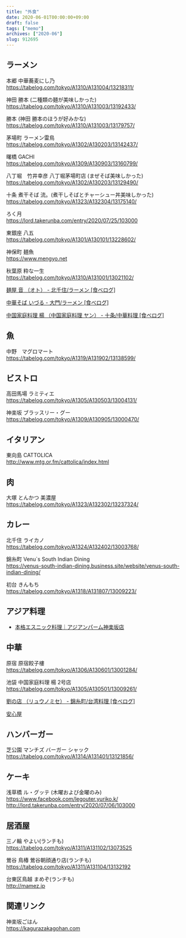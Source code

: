 ```yaml
---
title: "外食"
date: 2020-06-01T00:00:00+09:00
draft: false
tags: ["memo"]
archives: ["2020-06"]
slug: 912695
---
```

## ラーメン
本郷 中華蕎麦にし乃  
https://tabelog.com/tokyo/A1310/A131004/13218311/  

神田 勝本 (二種類の麺が美味しかった)  
https://tabelog.com/tokyo/A1310/A131003/13192433/  

勝本   (神田 勝本のほうが好みかな)  
https://tabelog.com/tokyo/A1310/A131003/13179757/

茅場町 ラーメン雷鳥  
https://tabelog.com/tokyo/A1302/A130203/13142437/

曙橋 GACHI  
https://tabelog.com/tokyo/A1309/A130903/13160799/

八丁堀　竹井幸彦 八丁堀茅場町店 (まぜそば美味しかった)  
https://tabelog.com/tokyo/A1302/A130203/13129490/

十条  煮干そば 流。(煮干しそばとチャーシュー丼美味しかった)  
https://tabelog.com/tokyo/A1323/A132304/13175140/

ろく月  
https://lord.takerunba.com/entry/2020/07/25/103000  

東銀座 八五  
https://tabelog.com/tokyo/A1301/A130101/13228602/  

神保町 麺魚  
https://www.mengyo.net  

秋葉原 粋な一生  
https://tabelog.com/tokyo/A1310/A131001/13021102/

[麺屋 音 （オト） - 北千住/ラーメン [食べログ]](https://tabelog.com/tokyo/A1324/A132402/13161350/)

[中華そば いづる - 大門/ラーメン [食べログ]](https://tabelog.com/tokyo/A1314/A131401/13204179/)

[中国家庭料理 楊 （中国家庭料理 ヤン） - 十条/中華料理 [食べログ]](https://tabelog.com/tokyo/A1323/A132304/13022461/)

## 魚
中野　マグロマート  
https://tabelog.com/tokyo/A1319/A131902/13138599/

## ビストロ
高田馬場 ラミティエ  
https://tabelog.com/tokyo/A1305/A130503/13004131/

神楽坂 ブラッスリー・グー  
https://tabelog.com/tokyo/A1309/A130905/13000470/

## イタリアン
東向島 CATTOLICA  
http://www.mtg.or.fm/cattolica/index.html

## 肉
大塚 とんかつ 美濃屋  
https://tabelog.com/tokyo/A1323/A132302/13237324/

## カレー
北千住  ライカノ  
https://tabelog.com/tokyo/A1324/A132402/13003768/

錦糸町  Venu`s South Indian Dining  
https://venus-south-indian-dining.business.site/website/venus-south-indian-dining/

初台 きんもち  
https://tabelog.com/tokyo/A1318/A131807/13009223/

## アジア料理
- [本格エスニック料理｜アジアンパーム神楽坂店](https://www.asianpalm.net/asianpalm)

## 中華
原宿 原宿餃子樓  
https://tabelog.com/tokyo/A1306/A130601/13001284/

池袋 中国家庭料理 楊 2号店 
https://tabelog.com/tokyo/A1305/A130501/13009261/

[劉の店 （リュウノミセ） - 錦糸町/台湾料理 [食べログ]](https://tabelog.com/tokyo/A1312/A131201/13022682/)

[安心屋](https://asakusa-anshinya.com)

## ハンバーガー
芝公園 マンチズ バーガー シャック  
https://tabelog.com/tokyo/A1314/A131401/13121856/

## ケーキ
浅草橋 ル・グッテ (木曜および金曜のみ)
https://www.facebook.com/legouter.yuriko.k/  
http://lord.takerunba.com/entry/2020/07/06/103000

## 居酒屋
三ノ輪 やよい(ランチも)  
https://tabelog.com/tokyo/A1311/A131102/13073525  

鶯谷 鳥椿 鶯谷朝顔通り店(ランチも) 
https://tabelog.com/tokyo/A1311/A131104/13132192

台東区鳥越 まめぞ(ランチも)  
http://mamez.jp  

## 関連リンク
神楽坂ごはん  
https://kagurazakagohan.com
